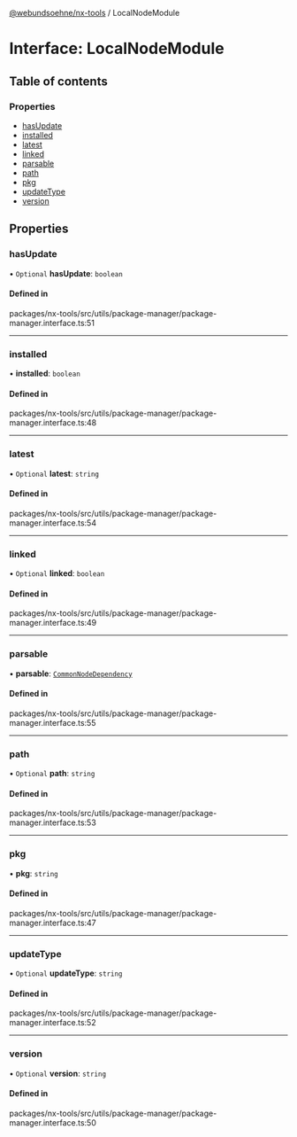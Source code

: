 [@webundsoehne/nx-tools](../README.md) / LocalNodeModule

# Interface: LocalNodeModule

## Table of contents

### Properties

- [hasUpdate](LocalNodeModule.md#hasupdate)
- [installed](LocalNodeModule.md#installed)
- [latest](LocalNodeModule.md#latest)
- [linked](LocalNodeModule.md#linked)
- [parsable](LocalNodeModule.md#parsable)
- [path](LocalNodeModule.md#path)
- [pkg](LocalNodeModule.md#pkg)
- [updateType](LocalNodeModule.md#updatetype)
- [version](LocalNodeModule.md#version)

## Properties

### hasUpdate

• `Optional` **hasUpdate**: `boolean`

#### Defined in

packages/nx-tools/src/utils/package-manager/package-manager.interface.ts:51

___

### installed

• **installed**: `boolean`

#### Defined in

packages/nx-tools/src/utils/package-manager/package-manager.interface.ts:48

___

### latest

• `Optional` **latest**: `string`

#### Defined in

packages/nx-tools/src/utils/package-manager/package-manager.interface.ts:54

___

### linked

• `Optional` **linked**: `boolean`

#### Defined in

packages/nx-tools/src/utils/package-manager/package-manager.interface.ts:49

___

### parsable

• **parsable**: [`CommonNodeDependency`](CommonNodeDependency.md)

#### Defined in

packages/nx-tools/src/utils/package-manager/package-manager.interface.ts:55

___

### path

• `Optional` **path**: `string`

#### Defined in

packages/nx-tools/src/utils/package-manager/package-manager.interface.ts:53

___

### pkg

• **pkg**: `string`

#### Defined in

packages/nx-tools/src/utils/package-manager/package-manager.interface.ts:47

___

### updateType

• `Optional` **updateType**: `string`

#### Defined in

packages/nx-tools/src/utils/package-manager/package-manager.interface.ts:52

___

### version

• `Optional` **version**: `string`

#### Defined in

packages/nx-tools/src/utils/package-manager/package-manager.interface.ts:50
